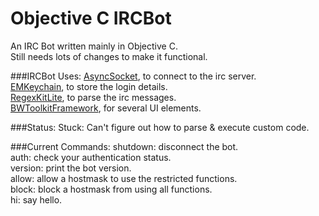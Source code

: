 Objective C IRCBot
==================

An IRC Bot written mainly in Objective C.  
Still needs lots of changes to make it functional.  
  
  
###IRCBot Uses:
[AsyncSocket](http://code.google.com/p/cocoaasyncsocket/), to connect to the irc server.  
[EMKeychain](http://extendmac.com/EMKeychain/), to store the login details.  
[RegexKitLite](http://regexkit.sourceforge.net/), to parse the irc messages.  
[BWToolkitFramework](http://www.brandonwalkin.com/bwtoolkit/), for several UI elements.  
  
  
###Status:
Stuck: Can't figure out how to parse & execute custom code.  
  
  
###Current Commands:
shutdown: disconnect the bot.  
auth: check your authentication status.  
version: print the bot version.  
allow: allow a hostmask to use the restricted functions.  
block: block a hostmask from using all functions.  
hi: say hello.  